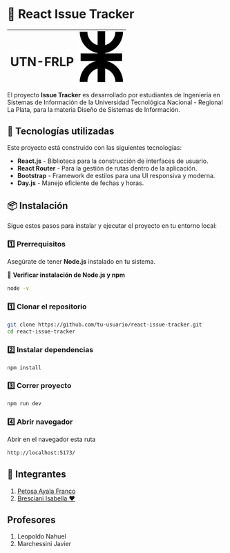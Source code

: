 # 📌 React Issue Tracker 

| <h1>UTN-FRLP</h1>| <img src="./logo.png" alt="Logo del Proyecto" width="100"> |
|-------------------------|----------------------------------|

El proyecto **Issue Tracker** es desarrollado por estudiantes de Ingeniería en Sistemas de Información de la Universidad Tecnológica Nacional - Regional La Plata, para la materia Diseño de Sistemas de Información.

## 🚀 Tecnologías utilizadas  

Este proyecto está construido con las siguientes tecnologías:  

- **React.js** - Biblioteca para la construcción de interfaces de usuario.  
- **React Router** - Para la gestión de rutas dentro de la aplicación.  
- **Bootstrap** - Framework de estilos para una UI responsiva y moderna.   
- **Day.js** - Manejo eficiente de fechas y horas.  

## 📦 Instalación  

Sigue estos pasos para instalar y ejecutar el proyecto en tu entorno local: 

### 1️⃣ Prerrequisitos  

Asegúrate de tener **Node.js** instalado en tu sistema.  

🔹 **Verificar instalación de Node.js y npm**   

```sh
node -v
```

### 1️⃣ Clonar el repositorio  

```sh
git clone https://github.com/tu-usuario/react-issue-tracker.git
cd react-issue-tracker
```

### 2️⃣ Instalar dependencias

```sh
npm install
```

### 3️⃣ Correr proyecto

```sh
npm run dev
```

### 4️⃣ Abrir navegador

Abrir en el navegador esta ruta

```sh
http://localhost:5173/
```

## 👥 Integrantes  
1. [Petosa Ayala Franco](https://www.linkedin.com/in/franco-petosa-ayala-48b8b9206/)  
2. [Bresciani Isabella ❤️](https://www.linkedin.com/in/isabellabresciani/)  

## Profesores
1. Leopoldo Nahuel
2. Marchessini Javier
